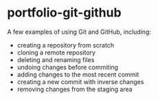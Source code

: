 # portfolio-git-github
A few examples of using Git and GitHub, including:
- creating a repository from scratch
- cloning a remote repository
- deleting and renaming files
- undoing changes before commiting
- adding changes to the most recent commit
- creating a new commit with inverse changes
- removing changes from the staging area
